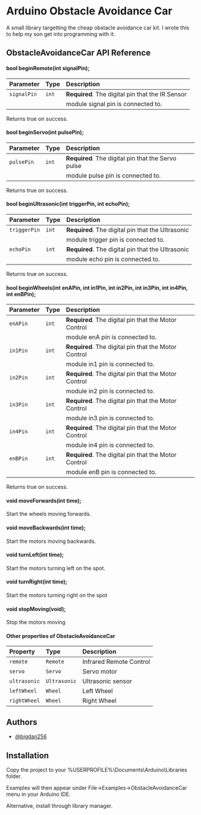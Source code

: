 
# Arduino Obstacle Avoidance Car

A small library targetting the cheap obstacle avoidance car kit. I wrote this to help my son get into programming with it.


## ObstacleAvoidanceCar API Reference

#### bool beginRemote(int signalPin);

| Parameter   | Type  | Description                |
| :---------- | :---- | :----------------------------------------------- |
| `signalPin` | `int` | **Required**. The digital pin that the IR Sensor |
|             |       | module signal pin is connected to.               |

Returns true on success.

#### bool beginServo(int pulsePin);

| Parameter  | Type  | Description                |
| :--------- | :---- | :------------------------------------------------- |
| `pulsePin` | `int` | **Required**. The digital pin that the Servo pulse |
|            |       | module pulse pin is connected to.                  |

Returns true on success.

#### bool beginUltrasonic(int triggerPin, int echoPin);

| Parameter    | Type  | Description                |
| :----------- | :---- | :------------------------------------------------ |
| `triggerPin` | `int` | **Required**. The digital pin that the Ultrasonic |
|              |       | module trigger pin is connected to.               |
| `echoPin`    | `int` | **Required**. The digital pin that the Ultrasonic |
|              |       | module echo pin is connected to.                  |

Returns true on success.

#### bool beginWheels(int enAPin, int in1Pin, int in2Pin, int in3Pin, int in4Pin, int enBPin);

| Parameter | Type  | Description                |
| :-------- | :---- | :--------------------------------------------------- |
| `enAPin`  | `int` | **Required**. The digital pin that the Motor Control |
|           |       | module enA pin is connected to.                      |
| `in1Pin`  | `int` | **Required**. The digital pin that the Motor Control |
|           |       | module in1 pin is connected to.                      |
| `in2Pin`  | `int` | **Required**. The digital pin that the Motor Control |
|           |       | module in2 pin is connected to.                      |
| `in3Pin`  | `int` | **Required**. The digital pin that the Motor Control |
|           |       | module in3 pin is connected to.                      |
| `in4Pin`  | `int` | **Required**. The digital pin that the Motor Control |
|           |       | module in4 pin is connected to.                      |
| `enBPin`  | `int` | **Required**. The digital pin that the Motor Control |
|           |       | module enB pin is connected to.                      |

Returns true on success.

#### void moveForwards(int time);

Start the wheels moving forwards.

#### void moveBackwards(int time);

Start the motors moving backwards.

#### void turnLeft(int time);

Start the motors turning left on the spot.

#### void turnRight(int time);

Start the motors turning right on the spot

#### void stopMoving(void);

Stop the motors moving

#### Other properties of ObstacleAvoidanceCar

| Property     | Type         | Description             |
| :----------- | :----------- | :---------------------- |
| `remote`     | `Remote`     | Infrared Remote Control |
| `servo`      | `Servo`      | Servo motor             |
| `ultrasonic` | `Ultrasonic` | Ultrasonic sensor       |
| `leftWheel`  | `Wheel`      | Left Wheel              |
| `rightWheel` | `Wheel`      | Right Wheel             |

## Authors

- [@bigdan256](https://www.github.com/bigdan256)

  
## Installation

Copy the project to your %USERPROFILE%\Documents\Arduino\Libraries folder.

Examples will then appear under File->Examples->ObstacleAvoidanceCar menu in your Arduino IDE.

Alternative, install through library manager.
